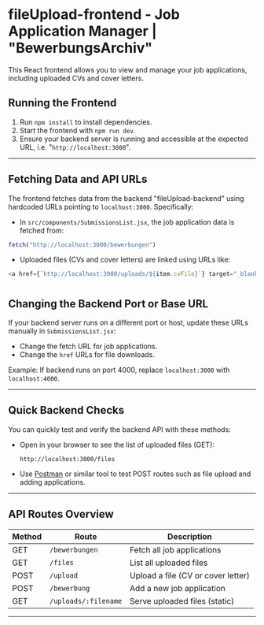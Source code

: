 
# fileUpload-frontend - Job Application Manager | "BewerbungsArchiv"

This React frontend allows you to view and manage your job applications, including uploaded CVs and cover letters.

## Running the Frontend

1. Run `npm install` to install dependencies.
2. Start the frontend with `npm run dev`.
3. Ensure your backend server is running and accessible at the expected URL, i.e. "`http://localhost:3000`".

---

## Fetching Data and API URLs

The frontend fetches data from the backend "fileUpload-backend" using hardcoded URLs pointing to `localhost:3000`. Specifically:

- In `src/components/SubmissionsList.jsx`, the job application data is fetched from:

```js
fetch("http://localhost:3000/bewerbungen")
```


* Uploaded files (CVs and cover letters) are linked using URLs like:


```js
<a href={`http://localhost:3000/uploads/${item.cvFile}`} target="_blank" rel="noopener noreferrer">

```

#
## Changing the Backend Port or Base URL

If your backend server runs on a different port or host, update these URLs manually in `SubmissionsList.jsx`:

* Change the fetch URL for job applications.
* Change the `href` URLs for file downloads.

Example: If backend runs on port 4000, replace `localhost:3000` with `localhost:4000`.

---

## Quick Backend Checks

You can quickly test and verify the backend API with these methods:

* Open in your browser to see the list of uploaded files (GET):

  ```
  http://localhost:3000/files
  ```
* Use [Postman](https://www.postman.com/) or similar tool to test POST routes such as file upload and adding applications.

---

## API Routes Overview

| Method | Route                | Description                        |
| ------ | -------------------- | ---------------------------------- |
| GET    | `/bewerbungen`       | Fetch all job applications         |
| GET    | `/files`             | List all uploaded files            |
| POST   | `/upload`            | Upload a file (CV or cover letter) |
| POST   | `/bewerbung`         | Add a new job application          |
| GET    | `/uploads/:filename` | Serve uploaded files (static)      |

---


